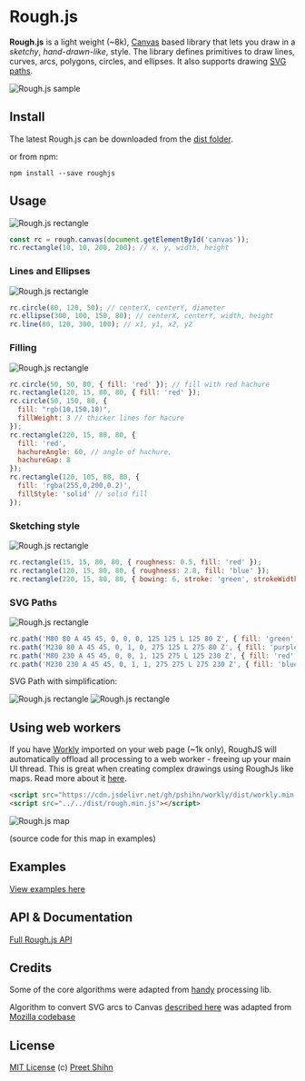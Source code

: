 # Rough.js

<b>Rough.js</b> is a light weight (~8k), [Canvas](https://developer.mozilla.org/en-US/docs/Web/API/Canvas_API) based library that lets you draw in a _sketchy_, _hand-drawn-like_, style.
The library defines primitives to draw lines, curves, arcs, polygons, circles, and ellipses. It also supports drawing [SVG paths](https://developer.mozilla.org/en-US/docs/Web/SVG/Tutorial/Paths).

![Rough.js sample](https://roughjs.com/images/cap_demo.png)

## Install

The latest Rough.js can be downloaded from the [dist folder](https://github.com/pshihn/rough/tree/master/dist).

or from npm:

```
npm install --save roughjs
```

## Usage

![Rough.js rectangle](https://roughjs.com/images/main/m1.png)

```js
const rc = rough.canvas(document.getElementById('canvas'));
rc.rectangle(10, 10, 200, 200); // x, y, width, height
```

### Lines and Ellipses

![Rough.js rectangle](https://roughjs.com/images/main/m2.png)

```js
rc.circle(80, 120, 50); // centerX, centerY, diameter
rc.ellipse(300, 100, 150, 80); // centerX, centerY, width, height
rc.line(80, 120, 300, 100); // x1, y1, x2, y2
```

### Filling

![Rough.js rectangle](https://roughjs.com/images/main/m3.png)

```js
rc.circle(50, 50, 80, { fill: 'red' }); // fill with red hachure
rc.rectangle(120, 15, 80, 80, { fill: 'red' });
rc.circle(50, 150, 80, {
  fill: "rgb(10,150,10)",
  fillWeight: 3 // thicker lines for hacure
});
rc.rectangle(220, 15, 80, 80, {
  fill: 'red',
  hachureAngle: 60, // angle of hachure,
  hachureGap: 8
});
rc.rectangle(120, 105, 80, 80, {
  fill: 'rgba(255,0,200,0.2)',
  fillStyle: 'solid' // solid fill
});
```

### Sketching style

![Rough.js rectangle](https://roughjs.com/images/main/m4.png)

```js
rc.rectangle(15, 15, 80, 80, { roughness: 0.5, fill: 'red' });
rc.rectangle(120, 15, 80, 80, { roughness: 2.8, fill: 'blue' });
rc.rectangle(220, 15, 80, 80, { bowing: 6, stroke: 'green', strokeWidth: 3 });
```

### SVG Paths

![Rough.js rectangle](https://roughjs.com/images/main/m5.png)

```js
rc.path('M80 80 A 45 45, 0, 0, 0, 125 125 L 125 80 Z', { fill: 'green' });
rc.path('M230 80 A 45 45, 0, 1, 0, 275 125 L 275 80 Z', { fill: 'purple' });
rc.path('M80 230 A 45 45, 0, 0, 1, 125 275 L 125 230 Z', { fill: 'red' });
rc.path('M230 230 A 45 45, 0, 1, 1, 275 275 L 275 230 Z', { fill: 'blue' });
```

SVG Path with simplification:

![Rough.js rectangle](https://roughjs.com/images/main/m9.png) ![Rough.js rectangle](https://roughjs.com/images/main/m10.png)

## Using web workers

If you have [Workly](https://github.com/pshihn/workly) imported on your web page (~1k only), RoughJS will automatically offload all processing to a web worker - freeing up your main UI thread. This is great when creating complex drawings using RoughJs like maps. Read more about it [here](https://github.com/pshihn/rough/wiki/RoughJS-in-a-web-worker).

```html
<script src="https://cdn.jsdelivr.net/gh/pshihn/workly/dist/workly.min.js"></script>
<script src="../../dist/rough.min.js"></script>
```

![Rough.js map](https://roughjs.com/images/main/m6.png)

(source code for this map in examples)

## Examples

[View examples here](https://github.com/pshihn/rough/wiki/Examples)

## API & Documentation

[Full Rough.js API](https://github.com/pshihn/rough/wiki)

## Credits

Some of the core algorithms were adapted from [handy](https://www.gicentre.net/software/#/handy/) processing lib.

Algorithm to convert SVG arcs to Canvas [described here](https://www.w3.org/TR/SVG/implnote.html) was adapted from [Mozilla codebase](https://hg.mozilla.org/mozilla-central/file/17156fbebbc8/content/svg/content/src/nsSVGPathDataParser.cpp#l887)

## License
[MIT License](https://github.com/pshihn/rough/blob/master/LICENSE) (c) [Preet Shihn](https://twitter.com/preetster)
